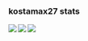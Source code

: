 ### kostamax27 stats

  <img align="left" src="https://github-readme-stats.vercel.app/api?username=kostamax27&count_private=true&show_icons=true&theme=dark" />
</a>
  <img align="left" src="https://github-readme-stats.vercel.app/api/top-langs/?username=kostamax27&theme=dark" />
</a>
  <img align="left" src="https://github-readme-stats.vercel.app/api/top-langs/?username=anuraghazra&layout=compact&theme=dark" />
